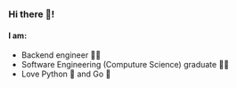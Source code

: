 ### Hi there 👋!

#### I am:

- Backend engineer 👨‍💻
- Software Engineering (Computure Science) graduate 👨‍🎓
- Love Python 🐍 and Go 🦫
